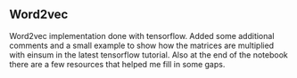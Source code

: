 ## Word2vec 

Word2vec implementation done with tensorflow. Added some additional comments and a small example
to show how the matrices are multiplied with einsum in the latest tensorflow tutorial.
Also at the end of the notebook there are a few resources that helped me fill in some gaps.
